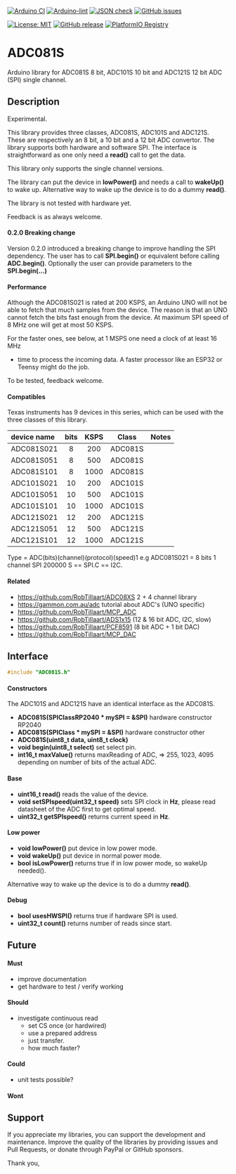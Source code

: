 
[![Arduino CI](https://github.com/RobTillaart/ADC081S/workflows/Arduino%20CI/badge.svg)](https://github.com/marketplace/actions/arduino_ci)
[![Arduino-lint](https://github.com/RobTillaart/ADC081S/actions/workflows/arduino-lint.yml/badge.svg)](https://github.com/RobTillaart/ADC081S/actions/workflows/arduino-lint.yml)
[![JSON check](https://github.com/RobTillaart/ADC081S/actions/workflows/jsoncheck.yml/badge.svg)](https://github.com/RobTillaart/ADC081S/actions/workflows/jsoncheck.yml)
[![GitHub issues](https://img.shields.io/github/issues/RobTillaart/ADC081S.svg)](https://github.com/RobTillaart/ADC081S/issues)

[![License: MIT](https://img.shields.io/badge/license-MIT-green.svg)](https://github.com/RobTillaart/ADC081S/blob/master/LICENSE)
[![GitHub release](https://img.shields.io/github/release/RobTillaart/ADC081S.svg?maxAge=3600)](https://github.com/RobTillaart/ADC081S/releases)
[![PlatformIO Registry](https://badges.registry.platformio.org/packages/robtillaart/library/ADC081S.svg)](https://registry.platformio.org/libraries/robtillaart/ADC081S)


# ADC081S

Arduino library for ADC081S 8 bit, ADC101S 10 bit and ADC121S 12 bit ADC (SPI) single channel.


## Description

Experimental.

This library provides three classes, ADC081S, ADC101S and ADC121S.
These are respectively an 8 bit, a 10 bit and a 12 bit ADC convertor.
The library supports both hardware and software SPI.
The interface is straightforward as one only need a **read()** call
to get the data.

This library only supports the single channel versions.

The library can put the device in **lowPower()** and needs a call to
**wakeUp()** to wake up. Alternative way to wake up the device is to
do a dummy **read()**.

The library is not tested with hardware yet.

Feedback is as always welcome.


#### 0.2.0 Breaking change

Version 0.2.0 introduced a breaking change to improve handling the SPI dependency.
The user has to call **SPI.begin()** or equivalent before calling **ADC.begin()**.
Optionally the user can provide parameters to the **SPI.begin(...)**


#### Performance

Although the ADC081S021 is rated at 200 KSPS, an Arduino UNO will not
be able to fetch that much samples from the device. 
The reason is that an UNO cannot fetch the bits fast enough from the device.
At maximum SPI speed of 8 MHz one will get at most 50 KSPS. 

For the faster ones, see below, at 1 MSPS one need a clock of at least 16 MHz
+ time to process the incoming data. 
A faster processor like an ESP32 or Teensy might do the job.

To be tested, feedback welcome.


#### Compatibles

Texas instruments has 9 devices in this series, which can be used with the
three classes of this library.

|  device name  |  bits  |  KSPS  |  Class    |  Notes  |
|:--------------|:------:|:------:|:---------:|:-------:|
|  ADC081S021   |   8    |   200  |  ADC081S  |
|  ADC081S051   |   8    |   500  |  ADC081S  |
|  ADC081S101   |   8    |  1000  |  ADC081S  |
|  ADC101S021   |   10   |   200  |  ADC101S  |
|  ADC101S051   |   10   |   500  |  ADC101S  |
|  ADC101S101   |   10   |  1000  |  ADC101S  |
|  ADC121S021   |   12   |   200  |  ADC121S  |
|  ADC121S051   |   12   |   500  |  ADC121S  |
|  ADC121S101   |   12   |  1000  |  ADC121S  |

Type = ADC(bits)(channel)(protocol)(speed)1 
e.g ADC081S021 = 8 bits 1 channel SPI 200000
S == SPI.C == I2C.


#### Related

- https://github.com/RobTillaart/ADC08XS  2 + 4 channel library
- https://gammon.com.au/adc  tutorial about ADC's (UNO specific)
- https://github.com/RobTillaart/MCP_ADC
- https://github.com/RobTillaart/ADS1x15  (12 & 16 bit ADC, I2C, slow)
- https://github.com/RobTillaart/PCF8591  (8 bit ADC + 1 bit DAC)
- https://github.com/RobTillaart/MCP_DAC


## Interface

```cpp
#include "ADC081S.h"
```

#### Constructors

The ADC101S and ADC121S have an identical interface as the ADC081S.

- **ADC081S(SPIClassRP2040 \* mySPI = &SPI)** hardware constructor RP2040
- **ADC081S(SPIClass \* mySPI = &SPI)** hardware constructor other
- **ADC081S(uint8_t data, uint8_t clock)**
- **void begin(uint8_t select)** set select pin.
- **int16_t maxValue()** returns maxReading of ADC, => 255, 1023, 4095
depending on number of bits of the actual ADC.


#### Base

- **uint16_t read()** reads the value of the device.
- **void setSPIspeed(uint32_t speed)** sets SPI clock in **Hz**, 
please read datasheet of the ADC first to get optimal speed.
- **uint32_t getSPIspeed()** returns current speed in **Hz**.


#### Low power

- **void lowPower()** put device in low power mode.
- **void wakeUp()** put device in normal power mode.
- **bool isLowPower()** returns true if in low power mode, so wakeUp needed().

Alternative way to wake up the device is to
do a dummy **read()**.


#### Debug

- **bool usesHWSPI()** returns true if hardware SPI is used.
- **uint32_t count()** returns number of reads since start.


## Future

#### Must

- improve documentation
- get hardware to test / verify working

#### Should

- investigate continuous read 
  - set CS once (or hardwired)
  - use a prepared address
  - just transfer.
  - how much faster?

#### Could

- unit tests possible?


#### Wont


## Support

If you appreciate my libraries, you can support the development and maintenance.
Improve the quality of the libraries by providing issues and Pull Requests, or
donate through PayPal or GitHub sponsors.

Thank you,

